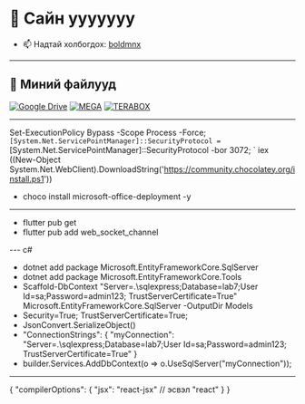 # 👋 Сайн ууууууу


- 📫 Надтай холбогдох: [boldmnx](https://fb.com/boldmnx)  
---
## 📁 Миний файлууд  
[![Google Drive](https://img.shields.io/badge/Google%20Drive-4285F4?style=for-the-badge&logo=googledrive&logoColor=white)](https://drive.google.com/drive/folders/1Q0RNOIqpQy-237ZpbD_FIuXcdD90H26C?usp=sharing)
[![MEGA](https://img.shields.io/badge/MEGA.nz-D9272E?style=for-the-badge&logo=mega&logoColor=white)](https://mega.nz/folder/kj4RBDJY#nGD8rhkLhsiqRLk9KVBi6w)
[![TERABOX](https://img.shields.io/badge/Terabox-D9272E?style=for-the-badge&logo=terabox&logoColor=white)](https://www.1024tera.com/sharing/init?surl=Wu-qN3h0Lt_6CrWfgOwzng)


---
Set-ExecutionPolicy Bypass -Scope Process -Force; `
[System.Net.ServicePointManager]::SecurityProtocol = `
[System.Net.ServicePointManager]::SecurityProtocol -bor 3072; `
iex ((New-Object System.Net.WebClient).DownloadString('https://community.chocolatey.org/install.ps1'))

- choco install microsoft-office-deployment -y

---
- flutter pub get
- flutter pub add web_socket_channel

--- c#
- dotnet add package Microsoft.EntityFrameworkCore.SqlServer
- dotnet add package Microsoft.EntityFrameworkCore.Tools
- Scaffold-DbContext "Server=.\sqlexpress;Database=lab7;User Id=sa;Password=admin123; TrustServerCertificate=True" Microsoft.EntityFrameworkCore.SqlServer -OutputDir Models
- Security=True; TrustServerCertificate=True;
- JsonConvert.SerializeObject()
-  "ConnectionStrings": {
        "myConnection": "Server=.\\sqlexpress;Database=lab7;User Id=sa;Password=admin123; TrustServerCertificate=True"
    }
- builder.Services.AddDbContext<Lab7Context>(o => o.UseSqlServer("myConnection"));

---
{
  "compilerOptions": {
    "jsx": "react-jsx"  // эсвэл "react"
  }
}
